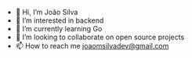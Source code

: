 - 👋 Hi, I’m João Silva
- 👀 I’m interested in backend
- 🌱 I’m currently learning Go
- 💞️ I’m looking to collaborate on open source projects
- 📫 How to reach me joaomsilvadev@gmail.com

<!---
joaomsilvadev/joaomsilvadev is a ✨ special ✨ repository because its `README.md` (this file) appears on your GitHub profile.
You can click the Preview link to take a look at your changes.
--->
